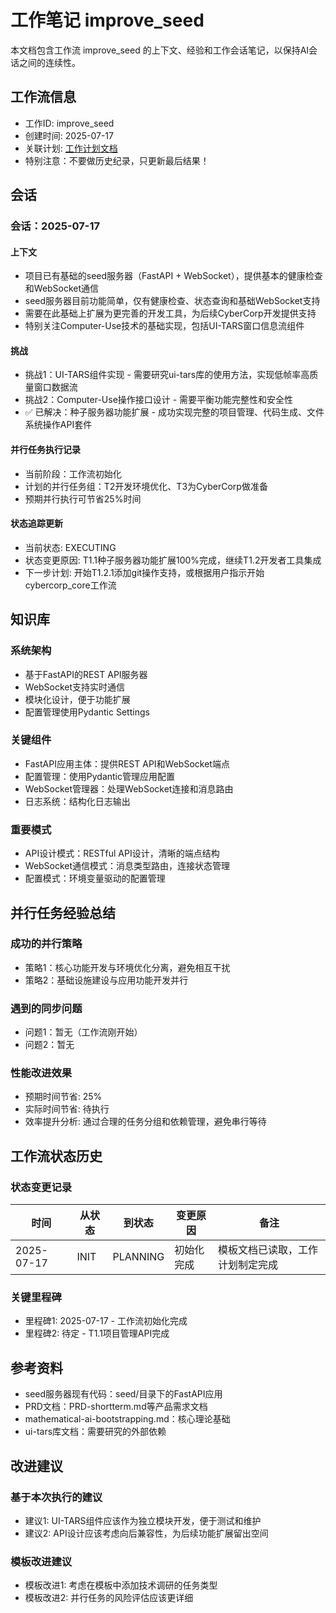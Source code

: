 # 工作笔记 improve_seed

本文档包含工作流 improve_seed 的上下文、经验和工作会话笔记，以保持AI会话之间的连续性。

## 工作流信息
- 工作ID: improve_seed
- 创建时间: 2025-07-17
- 关联计划: [工作计划文档](workplan_improve_seed.md)
- 特别注意：不要做历史纪录，只更新最后结果！

## 会话

### 会话：2025-07-17

#### 上下文
- 项目已有基础的seed服务器（FastAPI + WebSocket），提供基本的健康检查和WebSocket通信
- seed服务器目前功能简单，仅有健康检查、状态查询和基础WebSocket支持
- 需要在此基础上扩展为更完善的开发工具，为后续CyberCorp开发提供支持
- 特别关注Computer-Use技术的基础实现，包括UI-TARS窗口信息流组件

#### 挑战
- 挑战1：UI-TARS组件实现 - 需要研究ui-tars库的使用方法，实现低帧率高质量窗口数据流
- 挑战2：Computer-Use操作接口设计 - 需要平衡功能完整性和安全性
- ✅ 已解决：种子服务器功能扩展 - 成功实现完整的项目管理、代码生成、文件系统操作API套件

#### 并行任务执行记录
- 当前阶段：工作流初始化
- 计划的并行任务组：T2开发环境优化、T3为CyberCorp做准备
- 预期并行执行可节省25%时间

#### 状态追踪更新
- 当前状态: EXECUTING
- 状态变更原因: T1.1种子服务器功能扩展100%完成，继续T1.2开发者工具集成
- 下一步计划: 开始T1.2.1添加git操作支持，或根据用户指示开始cybercorp_core工作流

## 知识库

### 系统架构
- 基于FastAPI的REST API服务器
- WebSocket支持实时通信
- 模块化设计，便于功能扩展
- 配置管理使用Pydantic Settings

### 关键组件
- FastAPI应用主体：提供REST API和WebSocket端点
- 配置管理：使用Pydantic管理应用配置
- WebSocket管理器：处理WebSocket连接和消息路由
- 日志系统：结构化日志输出

### 重要模式
- API设计模式：RESTful API设计，清晰的端点结构
- WebSocket通信模式：消息类型路由，连接状态管理
- 配置模式：环境变量驱动的配置管理

## 并行任务经验总结

### 成功的并行策略
- 策略1：核心功能开发与环境优化分离，避免相互干扰
- 策略2：基础设施建设与应用功能开发并行

### 遇到的同步问题
- 问题1：暂无（工作流刚开始）
- 问题2：暂无

### 性能改进效果
- 预期时间节省: 25%
- 实际时间节省: 待执行
- 效率提升分析: 通过合理的任务分组和依赖管理，避免串行等待

## 工作流状态历史

### 状态变更记录
| 时间 | 从状态 | 到状态 | 变更原因 | 备注 |
|------|--------|--------|----------|------|
| 2025-07-17 | INIT | PLANNING | 初始化完成 | 模板文档已读取，工作计划制定完成 |

### 关键里程碑
- 里程碑1: 2025-07-17 - 工作流初始化完成
- 里程碑2: 待定 - T1.1项目管理API完成

## 参考资料

- seed服务器现有代码：seed/目录下的FastAPI应用
- PRD文档：PRD-shortterm.md等产品需求文档
- mathematical-ai-bootstrapping.md：核心理论基础
- ui-tars库文档：需要研究的外部依赖

## 改进建议

### 基于本次执行的建议
- 建议1: UI-TARS组件应该作为独立模块开发，便于测试和维护
- 建议2: API设计应该考虑向后兼容性，为后续功能扩展留出空间

### 模板改进建议
- 模板改进1: 考虑在模板中添加技术调研的任务类型
- 模板改进2: 并行任务的风险评估应该更详细 